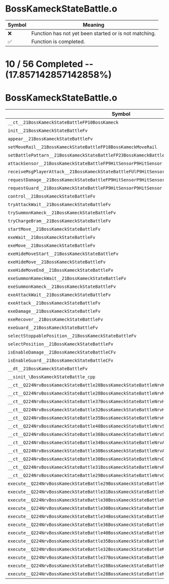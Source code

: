# BossKameckStateBattle.o
| Symbol | Meaning 
| ------------- | ------------- 
| :x: | Function has not yet been started or is not matching. 
| :white_check_mark: | Function is completed. 


# 10 / 56 Completed -- (17.857142857142858%)
# BossKameckStateBattle.o
| Symbol | Decompiled? |
| ------------- | ------------- |
| `__ct__21BossKameckStateBattleFP10BossKameck` | :x: |
| `init__21BossKameckStateBattleFv` | :x: |
| `appear__21BossKameckStateBattleFv` | :x: |
| `setMoveRail__21BossKameckStateBattleFP18BossKameckMoveRail` | :white_check_mark: |
| `setBattlePattarn__21BossKameckStateBattleFP23BossKameckBattlePattarn` | :white_check_mark: |
| `attackSensor__21BossKameckStateBattleFP9HitSensorP9HitSensor` | :white_check_mark: |
| `receiveMsgPlayerAttack__21BossKameckStateBattleFUlP9HitSensorP9HitSensor` | :white_check_mark: |
| `requestDamage__21BossKameckStateBattleFP9HitSensorP9HitSensor` | :white_check_mark: |
| `requestGuard__21BossKameckStateBattleFP9HitSensorP9HitSensor` | :white_check_mark: |
| `control__21BossKameckStateBattleFv` | :white_check_mark: |
| `tryAttackWait__21BossKameckStateBattleFv` | :white_check_mark: |
| `trySummonKameck__21BossKameckStateBattleFv` | :white_check_mark: |
| `tryChargeBram__21BossKameckStateBattleFv` | :white_check_mark: |
| `startMove__21BossKameckStateBattleFv` | :x: |
| `exeWait__21BossKameckStateBattleFv` | :x: |
| `exeMove__21BossKameckStateBattleFv` | :x: |
| `exeHideMoveStart__21BossKameckStateBattleFv` | :x: |
| `exeHideMove__21BossKameckStateBattleFv` | :x: |
| `exeHideMoveEnd__21BossKameckStateBattleFv` | :x: |
| `exeSummonKameckWait__21BossKameckStateBattleFv` | :x: |
| `exeSummonKameck__21BossKameckStateBattleFv` | :x: |
| `exeAttackWait__21BossKameckStateBattleFv` | :x: |
| `exeAttack__21BossKameckStateBattleFv` | :x: |
| `exeDamage__21BossKameckStateBattleFv` | :x: |
| `exeRecover__21BossKameckStateBattleFv` | :x: |
| `exeGuard__21BossKameckStateBattleFv` | :x: |
| `selectStoppablePosition__21BossKameckStateBattleFv` | :x: |
| `selectPosition__21BossKameckStateBattleFv` | :x: |
| `isEnableDamage__21BossKameckStateBattleCFv` | :x: |
| `isEnableGuard__21BossKameckStateBattleCFv` | :x: |
| `__dt__21BossKameckStateBattleFv` | :x: |
| `__sinit_\BossKameckStateBattle_cpp` | :x: |
| `__ct__Q224NrvBossKameckStateBattle28BossKameckStateBattleNrvWaitFv` | :x: |
| `__ct__Q224NrvBossKameckStateBattle28BossKameckStateBattleNrvMoveFv` | :x: |
| `__ct__Q224NrvBossKameckStateBattle37BossKameckStateBattleNrvHideMoveStartFv` | :x: |
| `__ct__Q224NrvBossKameckStateBattle32BossKameckStateBattleNrvHideMoveFv` | :x: |
| `__ct__Q224NrvBossKameckStateBattle35BossKameckStateBattleNrvHideMoveEndFv` | :x: |
| `__ct__Q224NrvBossKameckStateBattle40BossKameckStateBattleNrvSummonKameckWaitFv` | :x: |
| `__ct__Q224NrvBossKameckStateBattle36BossKameckStateBattleNrvSummonKameckFv` | :x: |
| `__ct__Q224NrvBossKameckStateBattle34BossKameckStateBattleNrvAttackWaitFv` | :x: |
| `__ct__Q224NrvBossKameckStateBattle30BossKameckStateBattleNrvAttackFv` | :x: |
| `__ct__Q224NrvBossKameckStateBattle30BossKameckStateBattleNrvDamageFv` | :x: |
| `__ct__Q224NrvBossKameckStateBattle31BossKameckStateBattleNrvRecoverFv` | :x: |
| `__ct__Q224NrvBossKameckStateBattle29BossKameckStateBattleNrvGuardFv` | :x: |
| `execute__Q224NrvBossKameckStateBattle29BossKameckStateBattleNrvGuardCFP5Spine` | :x: |
| `execute__Q224NrvBossKameckStateBattle31BossKameckStateBattleNrvRecoverCFP5Spine` | :x: |
| `execute__Q224NrvBossKameckStateBattle30BossKameckStateBattleNrvDamageCFP5Spine` | :x: |
| `execute__Q224NrvBossKameckStateBattle30BossKameckStateBattleNrvAttackCFP5Spine` | :x: |
| `execute__Q224NrvBossKameckStateBattle34BossKameckStateBattleNrvAttackWaitCFP5Spine` | :x: |
| `execute__Q224NrvBossKameckStateBattle36BossKameckStateBattleNrvSummonKameckCFP5Spine` | :x: |
| `execute__Q224NrvBossKameckStateBattle40BossKameckStateBattleNrvSummonKameckWaitCFP5Spine` | :x: |
| `execute__Q224NrvBossKameckStateBattle35BossKameckStateBattleNrvHideMoveEndCFP5Spine` | :x: |
| `execute__Q224NrvBossKameckStateBattle32BossKameckStateBattleNrvHideMoveCFP5Spine` | :x: |
| `execute__Q224NrvBossKameckStateBattle37BossKameckStateBattleNrvHideMoveStartCFP5Spine` | :x: |
| `execute__Q224NrvBossKameckStateBattle28BossKameckStateBattleNrvMoveCFP5Spine` | :x: |
| `execute__Q224NrvBossKameckStateBattle28BossKameckStateBattleNrvWaitCFP5Spine` | :x: |
